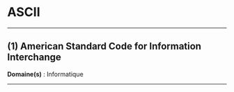 # ASCII

--------------------

## (1) American Standard Code for Information Interchange

**Domaine(s)** : Informatique

--------------------
